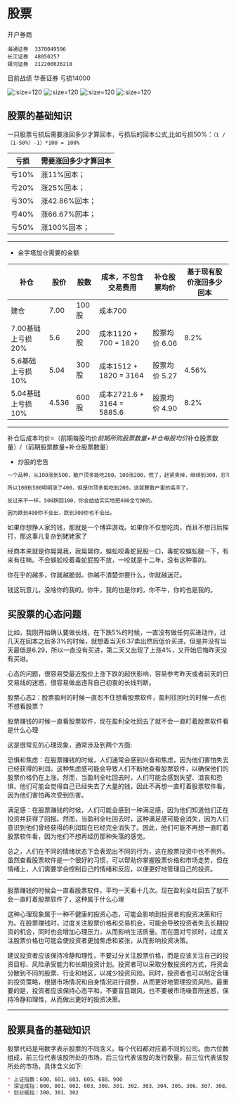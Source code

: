 # 股票

开户券商
```
海通证券  3370049596
长江证券  48050257
银河证券  212200026218
```

目前战绩
华泰证券 亏损14000

![](./imgs/2015.png ':size=120')
![](./imgs/2017.png ':size=120')
![](./imgs/2019.png ':size=120')
![](./imgs/2020.png ':size=120')

## 股票的基础知识
一只股票亏损后需要涨回多少才算回本，亏损后的回本公式,比如亏损50%：`（1 /（1-50%）-1）*100 = 100%`

亏损 | 需要涨回多少才算回本
------- | -------
亏10% | 涨11%回本；
亏20% | 涨25%回本；
亏30% | 涨42.86%回本；
亏40% | 涨66.67%回本；
亏50% | 涨100%回本；

---------------------

* 金字塔加仓需要的金额

补仓 | 股价 | 股数 | 成本，不包含交易费用 | 补仓股票均价 | 基于现有股价涨回多少回本
------- | ------- | ------- | ------- | ------- | ------
建仓 | 7.00 | 100股 | 成本700 | 
7.00基础上亏损20% | 5.6 | 200股 | 成本1120 + 700 = 1820 | 股票均价 6.06 | 8.2%
5.6基础上亏损10% | 5.04 | 300股 | 成本1512 + 1820 = 3164 | 股票均价 5.27 | 4.56%
5.04基础上亏损10% | 4.536 | 600股 | 成本2721.6 + 3164 = 5885.6 | 股票均价 4.90 | 8.2%

----------------------------------------------------
补仓后成本均价=（前期每股均价*前期所购股票数量+补仓每股均价*补仓股票数量）/（前期股票数量+补仓股票数量）



* 炒股的忠告

```markdown
一个品种，从100涨到500，散户顶多能吃200。100涨200，慌了，赶紧卖掉，继续到300，忍不住再买进去，到400，又慌了，卖掉，到500又忍不住买进去。

所以100到500明明涨了400，但是你顶多能吃到200，这就算散户里的高手了。

反过来不一样，500跌回100，你会结结实实地把400全亏掉的。

因为跌到400你不会出，跌到300你也不会出。
```
如果你想挣人家的钱，那就是一个博弈游戏。如果你不仅想吃肉，而且不想日后挨打，那这事儿复杂到姥姥家了

经商本来就是你晃晃我，我晃晃你，蜈蚣咬毒蛇屁股一口，毒蛇咬蜈蚣腿一下，有来有往嘛。不会蜈蚣咬着毒蛇屁股不放，一咬就是十二年，没有这种事的。

你在乎的越多，你就越脆弱。你越不清楚你要什么，你就越迷茫。

钱这玩意儿，没啥你的我的。你牛，我的也是你的，你不牛，你的也是我的。

## 买股票的心态问题
比如，我刚开始确认要做长线，在下跌5%的时候，一直没有做任何买进动作，过几天在回本之后多3%的时候，就想着当天6.37卖出然后低价买进，但是并没有当天最低是6.29，所以一直没有买进，第二天又出现了上涨4%，又开始后悔昨天没有买进。

心态的问题，很容易受最近股价上涨下跌的起伏影响，容易参考昨天或者前天的日交易线的迷惑，很容易做出违背自己初衷的长线判断。


股票心态2：股票盈利的时候一直忍不住想看股票软件，盈利往回吐的时候一点也不想看股票？

股票赚钱的时候一直看股票软件，现在盈利全吐回去了就不会一直盯着股票软件看是什么心理

这是很常见的心理现象，通常涉及到两个方面:

恐惧和焦虑：在股票赚钱的时候，人们通常会感到兴奋和焦虑，因为他们害怕失去已经获得的利润。这种焦虑感可能会导致人们不断地查看股票软件，以确保他们的股票价格仍在上涨。然而，当盈利全吐回去时，人们可能会感到失望、沮丧和恐惧，他们可能会觉得自己已经失去了大量的钱，因此不再想一直盯着股票软件看，因为他们害怕再次受到伤害。

满足感：在股票赚钱的时候，人们可能会感到一种满足感，因为他们知道他们正在投资并获得了回报。然而，当盈利全吐回去时，这种满足感可能会消失，因为人们意识到他们曾经获得的利润现在已经完全消失了。因此，他们可能不再想一直盯着股票软件看，因为他们不想再经历那种失落的感觉。

总之，人们在不同的情绪状态下会表现出不同的行为，这在股票投资中也不例外。虽然查看股票软件是一个很好的习惯，可以帮助你掌握股票价格和市场走势，但在情绪上，人们需要学会控制自己的情绪和反应，以便更好地管理自己的投资。

-----------

股票赚钱的时候会一直看股票软件，平均一天看十几次。现在盈利全吐回去了就不会一直盯着股票软件了，这种属于什么心理

这种心理现象属于一种不健康的投资心态，可能会影响到投资者的投资决策和行为。在股票赚钱时，过度关注股票价格和交易机会，可能会导致投资者失去长期投资的机会，同时也会增加心理压力，从而影响生活质量。而在面对亏损时，过度关注股票价格也可能会使投资者更加焦虑和紧张，从而影响投资决策。

建议投资者应该保持冷静和理性，不要过分关注股票价格，而是应该关注自己的投资目标、风险承受能力和长期投资计划。投资者可以采取分散投资的方式，将资金分散到不同的股票、行业和地区，以减少投资风险。同时，投资者也可以制定合理的投资策略，根据市场情况和自身情况进行调整，从而更好地管理投资风险。最重要的是，投资者应该保持心态平和，不要盲目跟风，也不要被市场噪音所迷惑，保持冷静和理性，从而做出更好的投资决策。

------

## 股票具备的基础知识

股票代码是用数字表示股票的不同含义。每个代码都对应着不同的公司。由六位数组成，前三位代表该股所处的市场，后三位代表该股的发行数量。前三位代表该股所处的市场，具体含义如下:
```markdown
* 上证指数：600、601、603、605、688、900
* 深证成指：000、001、002、003、300、301、302、303、304、305、306、307、308、309、310、311、312、313、314、315、316、317、318、319
* 创业板指：300、301、302
```